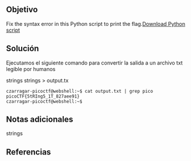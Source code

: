 ## Objetivo

Fix the syntax error in this Python script to print the flag.[Download Python script](https://artifacts.picoctf.net/c/25/fixme1.py)
## Solución

Ejecutamos el siguiente comando para convertir la salida a un archivo txt legible por humanos

strings strings > output.tx

```
czarragar-picoctf@webshell:~$ cat output.txt | grep pico
picoCTF{5tRIng5_1T_827aee91}
czarragar-picoctf@webshell:~$  

```

## Notas adicionales

strings
## Referencias

